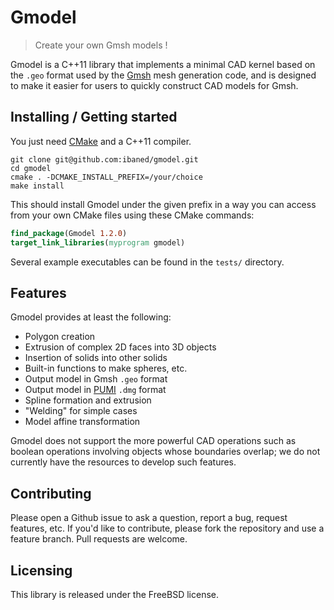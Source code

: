 # Gmodel
> Create your own Gmsh models !

Gmodel is a C++11 library that implements a minimal CAD kernel
based on the `.geo` format used by the [Gmsh][0] mesh generation
code, and is designed to make it easier for users to quickly construct
CAD models for Gmsh.

## Installing / Getting started

You just need [CMake][0] and a C++11 compiler.

```shell
git clone git@github.com:ibaned/gmodel.git
cd gmodel
cmake . -DCMAKE_INSTALL_PREFIX=/your/choice
make install
```

This should install Gmodel under the given prefix in a way you can
access from your own CMake files using these CMake commands:

```cmake
find_package(Gmodel 1.2.0)
target_link_libraries(myprogram gmodel)
```

Several example executables can be found in the `tests/` directory.

## Features

Gmodel provides at least the following:
* Polygon creation
* Extrusion of complex 2D faces into 3D objects
* Insertion of solids into other solids
* Built-in functions to make spheres, etc.
* Output model in Gmsh `.geo` format
* Output model in [PUMI][1] `.dmg` format
* Spline formation and extrusion
* "Welding" for simple cases
* Model affine transformation

Gmodel does not support the more powerful CAD operations
such as boolean operations involving objects whose boundaries overlap;
we do not currently have the resources to develop such features.

## Contributing

Please open a Github issue to ask a question, report a bug,
request features, etc.
If you'd like to contribute, please fork the repository and use a feature
branch. Pull requests are welcome.

## Licensing

This library is released under the FreeBSD license.

[0]: http://gmsh.info/
[1]: https://github.com/SCOREC/core
